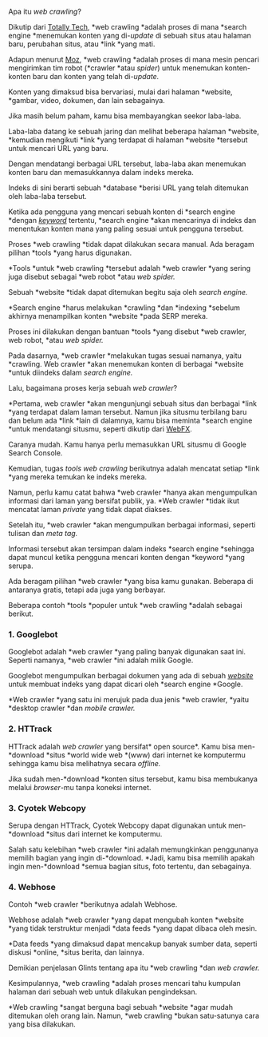 Apa itu *web crawling*?

Dikutip dari [Totally Tech](https://totally.tech/quick-guides/search-engine-basics-crawling-indexing-ranking/), *web crawling *adalah proses di mana *search engine *menemukan konten yang di-*update* di sebuah situs atau halaman baru, perubahan situs, atau *link *yang mati.

Adapun menurut [Moz](https://moz.com/beginners-guide-to-seo/how-search-engines-operate), *web crawling *adalah proses di mana mesin pencari mengirimkan tim robot (*crawler *atau *spider*) untuk menemukan konten-konten baru dan konten yang telah di-*update.*

Konten yang dimaksud bisa bervariasi, mulai dari halaman *website, *gambar, video, dokumen, dan lain sebagainya.

Jika masih belum paham, kamu bisa membayangkan seekor laba-laba. 

Laba-laba datang ke sebuah jaring dan melihat beberapa halaman *website, *kemudian mengikuti *link *yang terdapat di halaman *website *tersebut untuk mencari URL yang baru.

Dengan mendatangi berbagai URL tersebut, laba-laba akan menemukan konten baru dan memasukkannya dalam indeks mereka.

Indeks di sini berarti sebuah *database *berisi URL yang telah ditemukan oleh laba-laba tersebut.

Ketika ada pengguna yang mencari sebuah konten di *search engine *dengan [*keyword*](https://glints.com/id/lowongan/jenis-keyword/#.XykVuhMzZQI) tertentu, *search engine *akan mencarinya di indeks dan menentukan konten mana yang paling sesuai untuk pengguna tersebut.

Proses *web crawling *tidak dapat dilakukan secara manual. Ada beragam pilihan *tools *yang harus digunakan.

*Tools *untuk *web crawling *tersebut adalah *web crawler *yang sering juga disebut sebagai *web robot *atau *web spider.*

Sebuah *website *tidak dapat ditemukan begitu saja oleh *search engine.*

*Search engine *harus melakukan *crawling *dan *indexing *sebelum akhirnya menampilkan konten *website *pada SERP mereka.

Proses ini dilakukan dengan bantuan *tools *yang disebut *web crawler, web robot, *atau *web spider.*

Pada dasarnya, *web crawler *melakukan tugas sesuai namanya, yaitu *crawling. Web crawler *akan menemukan konten di berbagai *website *untuk diindeks dalam *search engine.*

Lalu, bagaimana proses kerja sebuah *web crawler*?

*Pertama, web crawler *akan mengunjungi sebuah situs dan berbagai *link *yang terdapat dalam laman tersebut. Namun jika situsmu terbilang baru dan belum ada *link *lain di dalamnya, kamu bisa meminta *search engine *untuk mendatangi situsmu, seperti dikutip dari [WebFX](https://www.webfx.com/blog/internet/what-is-a-web-crawler/#web-crawler-examples).

Caranya mudah. Kamu hanya perlu memasukkan URL situsmu di Google Search Console.

Kemudian, tugas *tools web crawling* berikutnya adalah mencatat setiap *link *yang mereka temukan ke indeks mereka.

Namun, perlu kamu catat bahwa *web crawler *hanya akan mengumpulkan informasi dari laman yang bersifat publik, ya. *Web crawler *tidak ikut mencatat laman *private* yang tidak dapat diakses.

Setelah itu, *web crawler *akan mengumpulkan berbagai informasi, seperti tulisan dan *meta tag.*

Informasi tersebut akan tersimpan dalam indeks *search engine *sehingga dapat muncul ketika pengguna mencari konten dengan *keyword *yang serupa.

Ada beragam pilihan *web crawler *yang bisa kamu gunakan. Beberapa di antaranya gratis, tetapi ada juga yang berbayar.

Beberapa contoh *tools *populer untuk *web crawling *adalah sebagai berikut.

### 1. Googlebot

Googlebot adalah *web crawler *yang paling banyak digunakan saat ini. Seperti namanya, *web crawler *ini adalah milik Google.

Googlebot mengumpulkan berbagai dokumen yang ada di sebuah [*website*](https://glints.com/id/lowongan/jenis-website/#.XykV2hMzZQI) untuk membuat indeks yang dapat dicari oleh *search engine *Google.

*Web crawler *yang satu ini merujuk pada dua jenis *web crawler, *yaitu *desktop crawler *dan *mobile crawler.*

### 2. HTTrack

HTTrack adalah *web crawler* yang bersifat* open source*. Kamu bisa men-*download *situs *world wide web *(www) dari internet ke komputermu sehingga kamu bisa melihatnya secara *offline.*

Jika sudah men-*download *konten situs tersebut, kamu bisa membukanya melalui *browser*-mu tanpa koneksi internet.

### 3. Cyotek Webcopy

Serupa dengan HTTrack, Cyotek Webcopy dapat digunakan untuk men-*download *situs dari internet ke komputermu.

Salah satu kelebihan *web crawler *ini adalah memungkinkan penggunanya memilih bagian yang ingin di-*download. *Jadi, kamu bisa memilih apakah ingin men-*download *semua bagian situs, foto tertentu, dan sebagainya.

### 4. Webhose

Contoh *web crawler *berikutnya adalah Webhose.

Webhose adalah *web crawler *yang dapat mengubah konten *website *yang tidak terstruktur menjadi *data feeds *yang dapat dibaca oleh mesin.

*Data feeds *yang dimaksud dapat mencakup banyak sumber data, seperti diskusi *online, *situs berita, dan lainnya.


Demikian penjelasan Glints tentang apa itu *web crawling *dan *web crawler.*

Kesimpulannya, *web crawling *adalah proses mencari tahu kumpulan halaman dari sebuah web untuk dilakukan pengindeksan.

*Web crawling *sangat berguna bagi sebuah *website *agar mudah ditemukan oleh orang lain. Namun, *web crawling *bukan satu-satunya cara yang bisa dilakukan.

